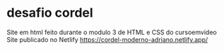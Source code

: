 # desafio cordel
Site em html feito durante o modulo 3 de HTML e CSS do cursoemvideo
Site publicado no Netlify
https://cordel-moderno-adriano.netlify.app/
